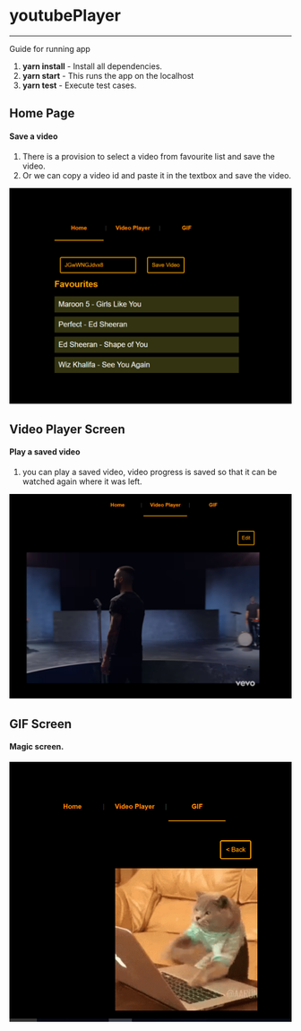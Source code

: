 # youtubePlayer
 
---
 

Guide for running app

1. **yarn install** - Install all dependencies.
2. **yarn start** - This runs the app on the localhost
3. **yarn test** - Execute test cases.


## Home Page

#### Save a video
1. There is a provision to select a video from favourite list and save the video.
2. Or we can copy a video id and paste it in the textbox and save the video.

![Home Page](https://github.com/farooqmir/youtubePlayer/blob/main/docs/home.PNG)


## Video Player Screen
#### Play a saved video
1. you can play a saved video, video progress is saved so that it can be watched again where it was left.

![Video Player](https://github.com/farooqmir/youtubePlayer/blob/main/docs/videoPlayer.PNG)

## GIF Screen
#### Magic screen.
![GIF](https://github.com/farooqmir/youtubePlayer/blob/main/docs/gif.PNG)

